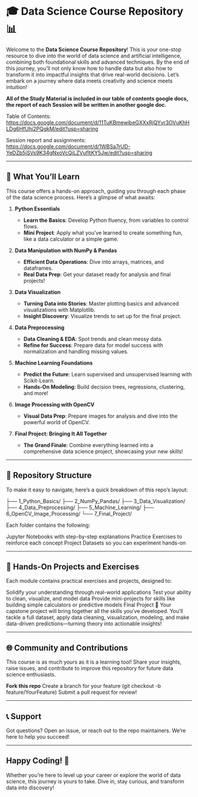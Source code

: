 # 🎓 Data Science Course Repository 📊

Welcome to the **Data Science Course Repository**! This is your one-stop resource to dive into the world of data science and artificial intelligence, combining both foundational skills and advanced techniques. By the end of this journey, you’ll not only know how to handle data but also how to transform it into impactful insights that drive real-world decisions. Let’s embark on a journey where data meets creativity and science meets intuition!

**All of the Study Material is included in our table of contents google docs, the report of each Session will be written in another google doc.**

Table of Contents:
https://docs.google.com/document/d/11TuKBmewibeGXXxRjQYvr3OVuKhHLDg6HfUhi2PQgkM/edit?usp=sharing

Session report and assignments:
https://docs.google.com/document/d/1WBSa7rUD-YeDZb5jSVs9K34gNxoVcQjLZVufltKY5Jw/edit?usp=sharing

---

## 🌟 What You’ll Learn

This course offers a hands-on approach, guiding you through each phase of the data science process. Here’s a glimpse of what awaits:

1. **Python Essentials**  
   - **Learn the Basics**: Develop Python fluency, from variables to control flows.
   - **Mini Project**: Apply what you’ve learned to create something fun, like a data calculator or a simple game.

2. **Data Manipulation with NumPy & Pandas**  
   - **Efficient Data Operations**: Dive into arrays, matrices, and dataframes.
   - **Real Data Prep**: Get your dataset ready for analysis and final projects!

3. **Data Visualization**  
   - **Turning Data into Stories**: Master plotting basics and advanced visualizations with Matplotlib.
   - **Insight Discovery**: Visualize trends to set up for the final project.

4. **Data Preprocessing**  
   - **Data Cleaning & EDA**: Spot trends and clean messy data.
   - **Refine for Success**: Prepare data for model success with normalization and handling missing values.

5. **Machine Learning Foundations**  
   - **Predict the Future**: Learn supervised and unsupervised learning with Scikit-Learn.
   - **Hands-On Modeling**: Build decision trees, regressions, clustering, and more!

6. **Image Processing with OpenCV**  
   - **Visual Data Prep**: Prepare images for analysis and dive into the powerful world of OpenCV.

7. **Final Project: Bringing It All Together**  
   - **The Grand Finale**: Combine everything learned into a comprehensive data science project, showcasing your new skills!

---

## 📁 Repository Structure
To make it easy to navigate, here’s a quick breakdown of this repo’s layout:

├── 1_Python_Basics/
├── 2_NumPy_Pandas/
├── 3_Data_Visualization/
├── 4_Data_Preprocessing/
├── 5_Machine_Learning/
├── 6_OpenCV_Image_Processing/
└── 7_Final_Project/

Each folder contains the following:

Jupyter Notebooks with step-by-step explanations
Practice Exercises to reinforce each concept
Project Datasets so you can experiment hands-on

---

## 🤹 Hands-On Projects and Exercises

Each module contains practical exercises and projects, designed to:

Solidify your understanding through real-world applications
Test your ability to clean, visualize, and model data
Provide mini-projects for skills like building simple calculators or predictive models
Final Project 🎉
Your capstone project will bring together all the skills you’ve developed. You’ll tackle a full dataset, apply data cleaning, visualization, modeling, and make data-driven predictions—turning theory into actionable insights!

---

## 🌐 Community and Contributions

This course is as much yours as it is a learning tool! Share your insights, raise issues, and contribute to improve this repository for future data science enthusiasts.

**Fork this repo**
Create a branch for your feature (git checkout -b feature/YourFeature)
Submit a pull request for review!

---

## 📞 Support

Got questions? Open an issue, or reach out to the repo maintainers. We’re here to help you succeed!

---

## Happy Coding! 🎉

Whether you’re here to level up your career or explore the world of data science, this journey is yours to take. Dive in, stay curious, and transform data into discovery!

